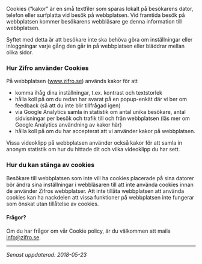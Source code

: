 <!-- Template: Generic Page -->
<!-- Link: /cookie-policy/ -->
<!-- Page name: Cookie policy -->
<!-- Page title: {empty} -->
<!-- Header color: 1 #314c53 -->
<!-- Page Text: -->

Cookies (“kakor” är en små textfiler som sparas lokalt på besökarens dator, telefon eller surfplatta vid besök på webbplatsen. Vid framtida besök på webbplatsen kommer besökarens webbläsare ge denna information till webbplatsen.

Syftet med detta är att besökare inte ska behöva göra om inställningar eller inloggningar varje gång den går in på webbplatsen eller bläddrar mellan olika sidor.

### Hur Zifro använder Cookies

På webbplatsen (www.zifro.se) används kakor för att

- komma ihåg dina inställningar, t.ex. kontrast och textstorlek
- hålla koll på om du redan har svarat på en popup-enkät där vi ber om feedback (så att du inte blir tillfrågad igen)
- via Google Analytics samla in statistik om antal unika besökare, antal sidvisningar per besök och trafik till och från webbplatsen (läs mer om Google Analytics användning av kakor här)
- hålla koll på om du har accepterat att vi använder kakor på webbplatsen.

Vissa videoklipp på webbplatsen använder också kakor för att samla in anonym statistik om hur du hittade dit och vilka videoklipp du har sett.

### Hur du kan stänga av cookies

Besökare till webbplatsen som inte vill ha cookies placerade på sina datorer bör ändra sina inställningar i webbläsaren till att inte använda cookies innan de använder Zifros webbplatser. Att inte tillåta webbplatsen att använda cookies kan ha nackdelen att vissa funktioner på webbplatsen inte fungerar som önskat utan tillåtelse av cookies.

#### Frågor?

Om du har frågor om vår Cookie policy, är du välkommen att maila info@zifro.se.

---

_Senast uppdaterad: 2018-05-23_
